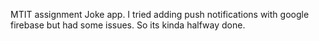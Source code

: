 MTIT assignment
Joke app.
I tried adding push notifications with google firebase but had some issues. So its kinda halfway done.

